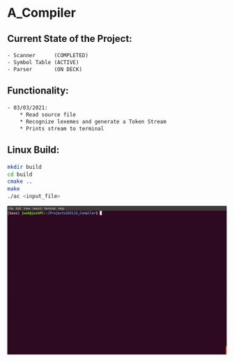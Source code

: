 # A_Compiler

## Current State of the Project:
    - Scanner      (COMPLETED)
    - Symbol Table (ACTIVE)
    - Parser       (ON DECK)

## Functionality:
    - 03/03/2021: 
        * Read source file
        * Recognize lexemes and generate a Token Stream
        * Prints stream to terminal

## Linux Build:
```bash
mkdir build
cd build
cmake ..
make
./ac <input_file>
```

![](other/build_ac.gif)